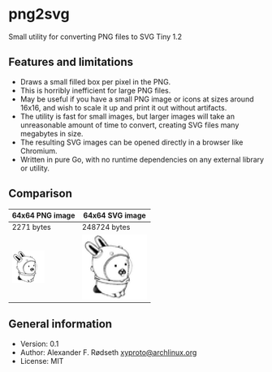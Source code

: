 # png2svg

Small utility for converting PNG files to SVG Tiny 1.2

## Features and limitations

* Draws a small filled box per pixel in the PNG.
* This is horribly inefficient for large PNG files.
* May be useful if you have a small PNG image or icons at sizes around 16x16, and wish to scale it up and print it out without artifacts.
* The utility is fast for small images, but larger images will take an unreasonable amount of time to convert, creating SVG files many megabytes in size.
* The resulting SVG images can be opened directly in a browser like Chromium.
* Written in pure Go, with no runtime dependencies on any external library or utility.

## Comparison

| 64x64 PNG image      | 64x64 SVG image      |
| -------------------- | -------------------- |
| 2271 bytes           | 248724 bytes         |
| ![png](img/acme.png) | ![png](img/acme.svg) |

## General information

* Version: 0.1
* Author: Alexander F. Rødseth <xyproto@archlinux.org>
* License: MIT
